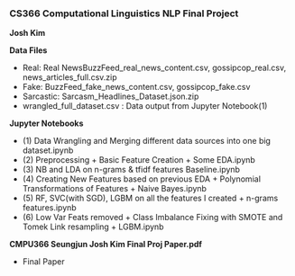 ### CS366 Computational Linguistics NLP Final Project

**Josh Kim**

**Data Files**
- Real: Real NewsBuzzFeed_real_news_content.csv, gossipcop_real.csv, news_articles_full.csv.zip
- Fake: BuzzFeed_fake_news_content.csv, gossipcop_fake.csv
- Sarcastic: Sarcasm_Headlines_Dataset.json.zip
- wrangled_full_dataset.csv : Data output from Jupyter Notebook(1)

**Jupyter Notebooks**
- (1) Data Wrangling and Merging different data sources into one big dataset.ipynb
- (2) Preprocessing + Basic Feature Creation + Some EDA.ipynb
- (3) NB and LDA on n-grams & tfidf features Baseline.ipynb
- (4) Creating New Features based on previous EDA + Polynomial Transformations of Features + Naive Bayes.ipynb
- (5) RF, SVC(with SGD), LGBM on all the features I created + n-grams features.ipynb
- (6) Low Var Feats removed + Class Imbalance Fixing with SMOTE and Tomek Link resampling + LGBM.ipynb

**CMPU366 Seungjun Josh Kim Final Proj Paper.pdf**
- Final Paper

